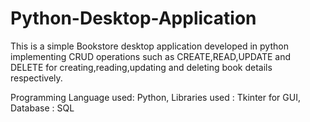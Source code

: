 # Python-Desktop-Application

This is a simple Bookstore desktop application developed in python implementing CRUD operations such as CREATE,READ,UPDATE and DELETE for creating,reading,updating and deleting book details respectively.

Programming Language used: Python,
Libraries used : Tkinter for GUI,
Database : SQL
